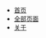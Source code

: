 <div class="navigation-bar">
	<ul>
		<li><a href="/">首页</a></li>
		<li><a href="/pages.html">全部页面</a></li>
		<li><a href="/about.html">关于</a></li>
	</ul>
</div>
